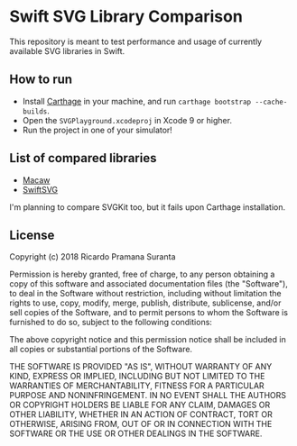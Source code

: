 # Swift SVG Library Comparison

This repository is meant to test performance and usage of currently available SVG libraries in Swift.

## How to run

- Install [Carthage](https://github.com/Carthage/Carthage) in your machine, and run `carthage bootstrap --cache-builds`.
- Open the `SVGPlayground.xcodeproj` in Xcode 9 or higher.
- Run the project in one of your simulator!

## List of compared libraries

- [Macaw](https://github.com/exyte/Macaw)
- [SwiftSVG](https://github.com/mchoe/SwiftSVG)

I'm planning to compare SVGKit too, but it fails upon Carthage installation.

## License

Copyright (c) 2018 Ricardo Pramana Suranta

Permission is hereby granted, free of charge, to any person obtaining a copy
of this software and associated documentation files (the "Software"), to deal
in the Software without restriction, including without limitation the rights
to use, copy, modify, merge, publish, distribute, sublicense, and/or sell
copies of the Software, and to permit persons to whom the Software is
furnished to do so, subject to the following conditions:

The above copyright notice and this permission notice shall be included in all
copies or substantial portions of the Software.

THE SOFTWARE IS PROVIDED "AS IS", WITHOUT WARRANTY OF ANY KIND, EXPRESS OR
IMPLIED, INCLUDING BUT NOT LIMITED TO THE WARRANTIES OF MERCHANTABILITY,
FITNESS FOR A PARTICULAR PURPOSE AND NONINFRINGEMENT. IN NO EVENT SHALL THE
AUTHORS OR COPYRIGHT HOLDERS BE LIABLE FOR ANY CLAIM, DAMAGES OR OTHER
LIABILITY, WHETHER IN AN ACTION OF CONTRACT, TORT OR OTHERWISE, ARISING FROM,
OUT OF OR IN CONNECTION WITH THE SOFTWARE OR THE USE OR OTHER DEALINGS IN THE
SOFTWARE.